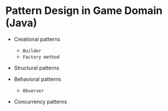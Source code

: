 Pattern Design in Game Domain (Java)
==============

* Creational patterns
  * ```Builder```
  * ```Factory method```

* Structural patterns

* Behavioral patterns
  * ```Observer``` 

* Concurrency patterns
